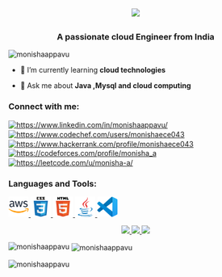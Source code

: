 <h1 align="center">
    <img src="https://readme-typing-svg.herokuapp.com/?font=Righteous&size=35&center=true&vCenter=true&width=500&height=70&duration=4000&lines=Hi+There!+👋;+I'm+Monisha;" />
</h1>
<h3 align="center">A passionate cloud Engineer from India</h3>


<p align="left"> <img src="https://komarev.com/ghpvc/?username=monishaappavu&label=Profile%20views&color=0e75b6&style=flat" alt="monishaappavu" /> </p>

- 🌱 I’m currently learning **cloud technologies**

- 💬 Ask me about **Java ,Mysql and cloud computing**

<h3 align="left">Connect with me:</h3>
<p align="left">
<a href="https://linkedin.com/in/https://www.linkedin.com/in/monishaappavu/" target="blank"><img align="center" src="https://raw.githubusercontent.com/rahuldkjain/github-profile-readme-generator/master/src/images/icons/Social/linked-in-alt.svg" alt="https://www.linkedin.com/in/monishaappavu/" height="30" width="40" /></a>
<a href="https://www.codechef.com/users/https://www.codechef.com/users/monishaece043" target="blank"><img align="center" src="https://cdn.jsdelivr.net/npm/simple-icons@3.1.0/icons/codechef.svg" alt="https://www.codechef.com/users/monishaece043" height="30" width="40" /></a>
<a href="https://www.hackerrank.com/https://www.hackerrank.com/profile/monishaece043" target="blank"><img align="center" src="https://raw.githubusercontent.com/rahuldkjain/github-profile-readme-generator/master/src/images/icons/Social/hackerrank.svg" alt="https://www.hackerrank.com/profile/monishaece043" height="30" width="40" /></a>
<a href="https://codeforces.com/profile/https://codeforces.com/profile/monisha_a" target="blank"><img align="center" src="https://raw.githubusercontent.com/rahuldkjain/github-profile-readme-generator/master/src/images/icons/Social/codeforces.svg" alt="https://codeforces.com/profile/monisha_a" height="30" width="40" /></a>
<a href="https://www.leetcode.com/https://leetcode.com/u/monisha-a/" target="blank"><img align="center" src="https://raw.githubusercontent.com/rahuldkjain/github-profile-readme-generator/master/src/images/icons/Social/leet-code.svg" alt="https://leetcode.com/u/monisha-a/" height="30" width="40" /></a>
</p>

<h3 align="left">Languages and Tools:</h3>
<p align="left">
    <a href="https://aws.amazon.com" target="_blank" rel="noreferrer">
        <img src="https://raw.githubusercontent.com/devicons/devicon/master/icons/amazonwebservices/amazonwebservices-original-wordmark.svg" alt="AWS" width="40" height="40"/>
    </a>
    <a href="https://www.w3schools.com/css/" target="_blank" rel="noreferrer">
        <img src="https://raw.githubusercontent.com/devicons/devicon/master/icons/css3/css3-original-wordmark.svg" alt="CSS3" width="40" height="40"/>
    </a>
    <a href="https://www.w3.org/html/" target="_blank" rel="noreferrer">
        <img src="https://raw.githubusercontent.com/devicons/devicon/master/icons/html5/html5-original-wordmark.svg" alt="HTML5" width="40" height="40"/>
    </a>
    <a href="https://www.java.com" target="_blank" rel="noreferrer">
        <img src="https://raw.githubusercontent.com/devicons/devicon/master/icons/java/java-original.svg" alt="Java" width="40" height="40"/>
    </a>
    <a href="https://code.visualstudio.com" target="_blank" rel="noreferrer">
        <img src="https://raw.githubusercontent.com/devicons/devicon/master/icons/vscode/vscode-original.svg" alt="VS Code" width="40" height="40"/>
    </a>
    <p align="left">
    
</p>


</p> 

<div align="center"> 
  <a href="mailto:monishaece43@gmail.com">
    <img src="https://img.shields.io/badge/Gmail-333333?style=for-the-badge&logo=gmail&logoColor=red" />
  </a>
  <a href="https://www.linkedin.com/in/monishaappavu/" target="_blank">
    <img src="https://img.shields.io/badge/LinkedIn-0077B5?style=for-the-badge&logo=linkedin&logoColor=white" target="_blank" />
  </a>
  <a href="https://monishaappavu.github.io/portfolio_2025/monisha.html" target="_blank">
     <img src="https://img.shields.io/badge/Portfolio-FF5722?style=for-the-badge&logo=todoist&logoColor=white" target="_blank" /> <!-- sqlite, safari, google-chrome are other good icon options -->
  </a>
</div>

<p><img align="left" src="https://github-readme-stats.vercel.app/api/top-langs?username=monishaappavu&show_icons=true&locale=en&layout=compact" alt="monishaappavu" /></p>

<p>&nbsp;<img align="center" src="https://github-readme-stats.vercel.app/api?username=monishaappavu&show_icons=true&locale=en" alt="monishaappavu" /></p>

<p><img align="center" src="https://github-readme-streak-stats.herokuapp.com/?user=monishaappavu&" alt="monishaappavu" /></p>
